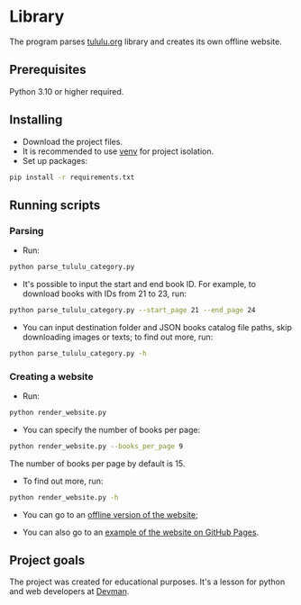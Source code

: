 # Library

The program parses [tululu.org](https://tululu.org/) library and creates its own offline website.

## Prerequisites

Python 3.10 or higher required.

## Installing

- Download the project files.
- It is recommended to use [venv](https://docs.python.org/3/library/venv.html?highlight=venv#module-venv) for project isolation.
- Set up packages:

```bash
pip install -r requirements.txt
```

## Running scripts

### Parsing

- Run:

```bash
python parse_tululu_category.py
```

- It's possible to input the start and end book ID.
For example, to download books with IDs from 21 to 23, run:

```bash
python parse_tululu_category.py --start_page 21 --end_page 24
```

- You can input destination folder and JSON books catalog file paths,
skip downloading images or texts; to find out more, run:

```bash
python parse_tululu_category.py -h
```

### Creating a website

- Run:

```bash
python render_website.py
```

- You can specify the number of books per page:

```bash
python render_website.py --books_per_page 9
```

The number of books per page by default is 15.

- To find out more, run:

```bash
python render_website.py -h
```

- You can go to an [offline version of the website](http://127.0.0.1:5500/);

- You can also go to an [example of the website on GitHub Pages](https://yefimkorshever.github.io/d_04_05_site/).

## Project goals

The project was created for educational purposes.
It's a lesson for python and web developers at [Devman](https://dvmn.org).

